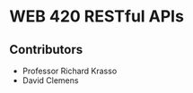 <h1>WEB 420 RESTful APIs</h1>
<h2>Contributors</h2>
<ul>
  <li>Professor Richard Krasso</li>
  <li>David Clemens</li>
</ul>
